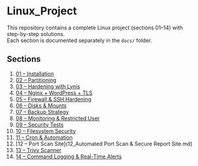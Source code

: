 # Linux_Project

This repository contains a complete Linux project (sections 01–14) with step-by-step solutions.  
Each section is documented separately in the `docs/` folder.

## Sections
1. [01 – Installation](01_installation.md)
2. [02 – Partitioning](02_partitioning.md)
3. [03 – Hardening with Lynis](03_hardening.md)
4. [04 – Nginx + WordPress + TLS](04_nginx_wordpress.md)
5. [05 – Firewall & SSH Hardening](05_firewall_ssh.md)
6. [06 – Disks & Mounts](06_disks_mounts.md)
7. [07 – Backup Strategy](07_backup_strategy.md)
8. [08 – Monitoring & Restricted User](08_monitoring_users.md)
9. [09 – Security Tests](09_security_tests.md)
10. [10 – Filesystem Security](10_filesystem_security.md)
11. [11 – Cron & Automation](11_cron_automation.md)
12. [12 – Port Scan Site](12_Automated Port Scan & Secure Report Site.md)
13. [13 – Trivy Scanner](13_trivy_scanner.md)
14. [14 – Command Logging & Real-Time Alerts](14_command_logging.md)
